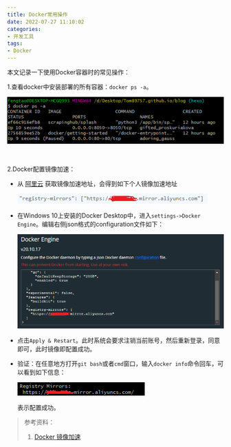 ```yaml
---
title: Docker常用操作
date: 2022-07-27 11:10:02
categories:
- 开发工具
tags:
- Docker
---
```


本文记录一下使用Docker容器时的常见操作：

<!--more-->

1.查看docker中安装部署的所有容器：`docker ps -a`。

![image-20220727111314196](https://raw.githubusercontent.com/Tom89757/ImageHost/main/hexo/image-20220727111314196.png)

</br>

2.Docker配置镜像加速：

- 从 [阿里云](https://cr.console.aliyun.com/cn-hangzhou/instances/mirrors) 获取镜像加速地址，会得到如下个人镜像加速地址

  ![image-20220727111855809](https://raw.githubusercontent.com/Tom89757/ImageHost/main/hexo/image-20220727111855809.png)

- 在Windows 10上安装的Docker Desktop中，进入`settings->Docker Engine`。编辑右侧json格式的configuration文件如下：

  ![image-20220727112129610](https://raw.githubusercontent.com/Tom89757/ImageHost/main/hexo/image-20220727112129610.png)

- 点击`Apply & Restart`。此时系统会要求注销当前账号，然后重新登录，同意即可，此时镜像即配置成功。

- 验证：在任意地方打开`git bash`或者`cmd`窗口，输入`docker info`命令回车，可以看到如下信息：

  ![image-20220727112341200](https://raw.githubusercontent.com/Tom89757/ImageHost/main/hexo/image-20220727112341200.png)

  表示配置成功。

> 参考资料：
>
> 1. [Docker 镜像加速](https://www.runoob.com/docker/docker-mirror-acceleration.html)

</br>

